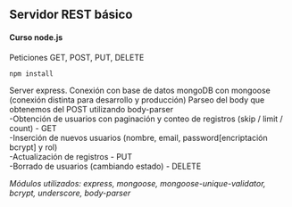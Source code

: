 ## Servidor REST básico
#### Curso node.js
Peticiones GET, POST, PUT, DELETE
```
npm install
```

Server express. Conexión con base de datos mongoDB con mongoose (conexión distinta para desarrollo y producción)
Parseo del body que obtenemos del POST utilizando body-parser\
-Obtención de usuarios con paginación y conteo de registros (skip / limit / count) - GET\
-Inserción de nuevos usuarios (nombre, email, password[encriptación bcrypt] y rol)\
-Actualización de registros - PUT\
-Borrado de usuarios (cambiando estado) - DELETE

_Módulos utilizados: express, mongoose, mongoose-unique-validator, bcrypt, underscore, body-parser_